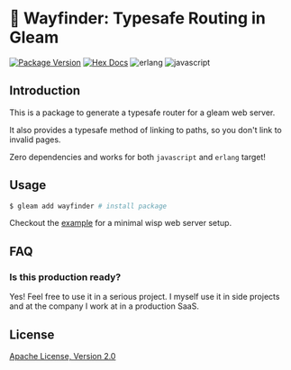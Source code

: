 # 🧭 Wayfinder: Typesafe Routing in Gleam

[![Package Version](https://img.shields.io/hexpm/v/wayfinder)](https://hex.pm/packages/wayfinder)
[![Hex Docs](https://img.shields.io/badge/hex-docs-ffaff3)](https://hexdocs.pm/wayfinder/)
![erlang](https://img.shields.io/badge/target-erlang-a2003e)
![javascript](https://img.shields.io/badge/target-javascript-f1e05a)

## Introduction

This is a package to generate a typesafe router for a gleam web server.

It also provides a typesafe method of linking to paths, so you don't link to invalid pages.

Zero dependencies and works for both `javascript` and `erlang` target!

## Usage

```bash
$ gleam add wayfinder # install package
```



Checkout the [example](https://github.com/daniellionel01/wayfinder/tree/main/example) for a minimal wisp web server setup.

## FAQ

### Is this production ready?

Yes! Feel free to use it in a serious project. I myself use it in side projects and at the company I work at in a production SaaS.

## License
[Apache License, Version 2.0](./LICENSE)
